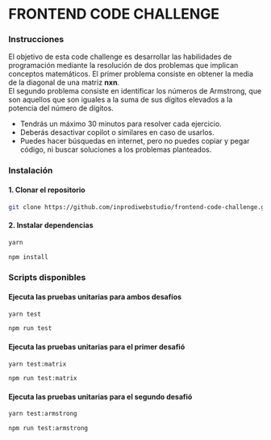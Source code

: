 # FRONTEND CODE CHALLENGE

### Instrucciones
El objetivo de esta code challenge es desarrollar las habilidades de programación mediante la resolución de dos problemas que implican conceptos matemáticos. 
El primer problema consiste en obtener la media de la diagonal de una matriz **nxn**.  
El segundo problema consiste en identificar los números de Armstrong, que son aquellos que son iguales a la suma de sus dígitos elevados a la potencia del número de dígitos.

- Tendrás un máximo 30 minutos para resolver cada ejercicio.
- Deberás desactivar copilot o similares en caso de usarlos.
- Puedes hacer búsquedas en internet, pero no puedes copiar y pegar código, ni buscar soluciones a los problemas planteados. 

### Instalación
#### 1. Clonar el repositorio
```bash
git clone https://github.com/inprodiwebstudio/frontend-code-challenge.git
```

#### 2. Instalar dependencias
```bash
yarn
```
```bash
npm install
```

### Scripts disponibles
#### Ejecuta las pruebas unitarias para ambos desafíos
```bash
yarn test
```
```bash
npm run test
```

#### Ejecuta las pruebas unitarias para el primer desafió
```bash
yarn test:matrix
```
```bash
npm run test:matrix
```

#### Ejecuta las pruebas unitarias para el segundo desafió
```bash
yarn test:armstrong
```
```bash
npm run test:armstrong
```


